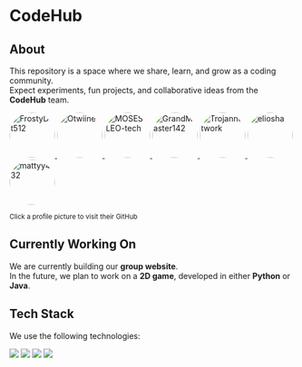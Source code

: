 # CodeHub

## About

This repository is a space where we share, learn, and grow as a coding community.  
Expect experiments, fun projects, and collaborative ideas from the **CodeHub** team.

<p>
  <a href="https://github.com/FrostyDot512" target="_blank">
    <img src="https://avatars.githubusercontent.com/FrostyDot512?v=4&size=80&u=rounded" width="80" height="80" style="border-radius:50%;" alt="FrostyDot512"/>
  </a>
  <a href="https://github.com/Otwiine" target="_blank">
    <img src="https://avatars.githubusercontent.com/Otwiine?v=4&size=80&u=rounded" width="80" height="80" style="border-radius:50%;" alt="Otwiine"/>
  </a>
  <a href="https://github.com/MOSES-LEO-tech" target="_blank">
    <img src="https://avatars.githubusercontent.com/MOSES-LEO-tech?v=4&size=80&u=rounded" width="80" height="80" style="border-radius:50%;" alt="MOSES-LEO-tech"/>
  </a>
  <a href="https://github.com/GrandMaster142" target="_blank">
    <img src="https://avatars.githubusercontent.com/GrandMaster142?v=4&size=80&u=rounded" width="80" height="80" style="border-radius:50%;" alt="GrandMaster142"/>
  </a>
  <a href="https://github.com/Trojannetwork" target="_blank">
    <img src="https://avatars.githubusercontent.com/Trojannetwork?v=4&size=80&u=rounded" width="80" height="80" style="border-radius:50%;" alt="Trojannetwork"/>
  </a>
  <a href="https://github.com/eliosha" target="_blank">
    <img src="https://avatars.githubusercontent.com/eliosha?v=4&size=80&u=rounded" width="80" height="80" style="border-radius:50%;" alt="eliosha"/>
  </a>
  <a href="https://github.com/mattyy432" target="_blank">
    <img src="https://avatars.githubusercontent.com/mattyy432?v=4&size=80&u=rounded" width="80" height="80" style="border-radius:50%;" alt="mattyy432"/>
  </a>
</p>

<p>
  <sub>Click a profile picture to visit their GitHub</sub>
</p>

## Currently Working On  

We are currently building our **group website**.  
In the future, we plan to work on a **2D game**, developed in either **Python** or **Java**.
## Tech Stack

We use the following technologies:

<p>
  <img src="https://img.shields.io/badge/Python-3670A0?style=for-the-badge&logo=python&logoColor=white" />
  <img src="https://img.shields.io/badge/Java-ED8B00?style=for-the-badge&logo=java&logoColor=white" />
  <img src="https://img.shields.io/badge/HTML5-E34F26?style=for-the-badge&logo=html5&logoColor=white" />
  <img src="https://img.shields.io/badge/CSS-1572B6?style=for-the-badge&logo=css&logoColor=white" />
</p>
